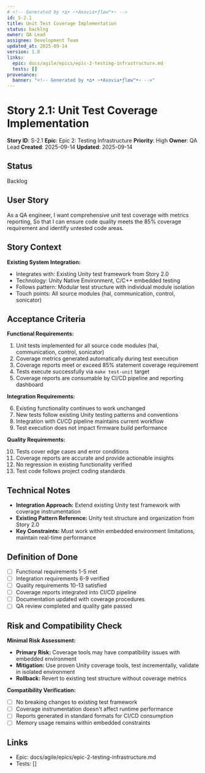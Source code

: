 ```yaml
---
# <!-- Generated by •∆• ~•Axovia•ƒløw™•~ -->
id: S-2.1
title: Unit Test Coverage Implementation
status: backlog
owner: QA Lead
assignee: Development Team
updated_at: 2025-09-14
version: 1.0
links:
  epic: docs/agile/epics/epic-2-testing-infrastructure.md
  tests: []
provenance:
  banner: "<!-- Generated by •∆• ~•Axovia•ƒløw™•~ -->"
---
```

# Story 2.1: Unit Test Coverage Implementation
<!-- Generated by •∆• ~•Axovia•ƒløw™•~ -->

**Story ID**: S-2.1
**Epic**: Epic 2: Testing Infrastructure
**Priority**: High
**Owner**: QA Lead
**Created**: 2025-09-14
**Updated**: 2025-09-14

## Status

Backlog

## User Story

As a QA engineer,
I want comprehensive unit test coverage with metrics reporting,
So that I can ensure code quality meets the 85% coverage requirement and identify untested code areas.

## Story Context

**Existing System Integration:**

- Integrates with: Existing Unity test framework from Story 2.0
- Technology: Unity Native Environment, C/C++ embedded testing
- Follows pattern: Modular test structure with individual module isolation
- Touch points: All source modules (hal, communication, control, sonicator)

## Acceptance Criteria

**Functional Requirements:**

1. Unit tests implemented for all source code modules (hal, communication, control, sonicator)
2. Coverage metrics generated automatically during test execution
3. Coverage reports meet or exceed 85% statement coverage requirement
4. Tests execute successfully via `make test-unit` target
5. Coverage reports are consumable by CI/CD pipeline and reporting dashboard

**Integration Requirements:**

6. Existing functionality continues to work unchanged
7. New tests follow existing Unity testing patterns and conventions
8. Integration with CI/CD pipeline maintains current workflow
9. Test execution does not impact firmware build performance

**Quality Requirements:**

10. Tests cover edge cases and error conditions
11. Coverage reports are accurate and provide actionable insights
12. No regression in existing functionality verified
13. Test code follows project coding standards

## Technical Notes

- **Integration Approach:** Extend existing Unity test framework with coverage instrumentation
- **Existing Pattern Reference:** Unity test structure and organization from Story 2.0
- **Key Constraints:** Must work within embedded environment limitations, maintain real-time performance

## Definition of Done

- [ ] Functional requirements 1-5 met
- [ ] Integration requirements 6-9 verified
- [ ] Quality requirements 10-13 satisfied
- [ ] Coverage reports integrated into CI/CD pipeline
- [ ] Documentation updated with coverage procedures
- [ ] QA review completed and quality gate passed

## Risk and Compatibility Check

**Minimal Risk Assessment:**

- **Primary Risk:** Coverage tools may have compatibility issues with embedded environment
- **Mitigation:** Use proven Unity coverage tools, test incrementally, validate in isolated environment
- **Rollback:** Revert to existing test structure without coverage metrics

**Compatibility Verification:**

- [ ] No breaking changes to existing test framework
- [ ] Coverage instrumentation doesn't affect runtime performance
- [ ] Reports generated in standard formats for CI/CD consumption
- [ ] Memory usage remains within embedded constraints

## Links

- Epic: docs/agile/epics/epic-2-testing-infrastructure.md
- Tests: []